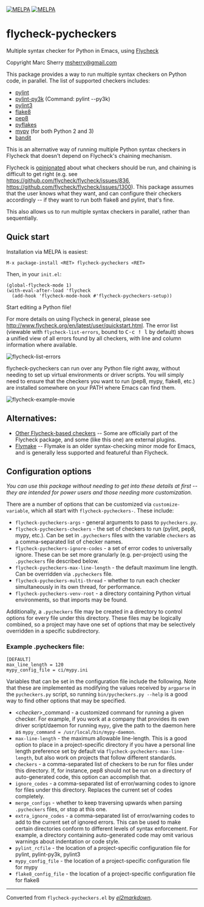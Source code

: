 [![MELPA](https://melpa.org/packages/flycheck-pycheckers-badge.svg)](https://melpa.org/#/flycheck-pycheckers)
[![MELPA](https://stable.melpa.org/packages/flycheck-pycheckers-badge.svg)](https://stable.melpa.org/#/flycheck-pycheckers)

# flycheck-pycheckers
Multiple syntax checker for Python in Emacs, using
[Flycheck](http://www.flycheck.org)

Copyright Marc Sherry <msherry@gmail.com>

This package provides a way to run multiple syntax checkers on Python code,
in parallel.  The list of supported checkers includes:

- [pylint](https://www.pylint.org/)
- [pylint-py3k](https://www.pylint.org/) (Command: pylint --py3k)
- [pylint3](https://www.pylint.org/)
- [flake8](http://flake8.pycqa.org/)
- [pep8](https://www.python.org/dev/peps/pep-0008/)
- [pyflakes](https://github.com/PyCQA/pyflakes)
- [mypy](http://mypy-lang.org/) (for both Python 2 and 3)
- [bandit](https://github.com/PyCQA/bandit)

This is an alternative way of running multiple Python syntax checkers in
Flycheck that doesn't depend on Flycheck's chaining mechanism.

Flycheck is [opinionated](https://github.com/flycheck/flycheck/issues/185)
about what checkers should be run, and chaining is difficult to get right
(e.g. see https://github.com/flycheck/flycheck/issues/836,
https://github.com/flycheck/flycheck/issues/1300).  This package assumes that
the user knows what they want, and can configure their checkers accordingly --
if they want to run both flake8 and pylint, that's fine.

This also allows us to run multiple syntax checkers in parallel, rather than
sequentially.

## Quick start

Installation via MELPA is easiest:

```elisp
M-x package-install <RET> flycheck-pycheckers <RET>
```

Then, in your `init.el`:

```elisp
(global-flycheck-mode 1)
(with-eval-after-load 'flycheck
  (add-hook 'flycheck-mode-hook #'flycheck-pycheckers-setup))
```

Start editing a Python file!

For more details on using Flycheck in general, please see
http://www.flycheck.org/en/latest/user/quickstart.html.  The error list
(viewable with `flycheck-list-errors`, bound to <kbd>C-c ! l</kbd> by default) shows
a unified view of all errors found by all checkers, with line and column
information where available.

![flycheck-list-errors](docs/flycheck-list-errors.png "flycheck-list-errors")

flycheck-pycheckers can run over any Python file right away, without needing to
set up virtual environments or driver scripts.  You will simply need to ensure
that the checkers you want to run (pep8, mypy, flake8, etc.) are installed
somewhere on your PATH where Emacs can find them.

![flycheck-example-movie](docs/flycheck-example-movie.gif "flycheck-example-movie")

## Alternatives:

* [Other Flycheck-based
  checkers](http://www.flycheck.org/en/latest/languages.html#python) -- Some
  are officially part of the Flycheck package, and some (like this one) are
  external plugins.
* [Flymake](https://www.emacswiki.org/emacs/FlyMake) -- Flymake is an older
  syntax-checking minor mode for Emacs, and is generally less supported and
  featureful than Flycheck.

## Configuration options

_You can use this package without needing to get into these details at first
-- they are intended for power users and those needing more customization._

There are a number of options that can be customized via
`customize-variable`, which all start with `flycheck-pycheckers-`.  These
include:

* `flycheck-pycheckers-args` - general arguments to pass to `pycheckers.py`.
* `flycheck-pycheckers-checkers` - the set of checkers to run (pylint, pep8,
   mypy, etc.).  Can be set in `.pycheckers` files with the variable
   `checkers` as a comma-separated list of checker names.
* `flycheck-pycheckers-ignore-codes` - a set of error codes to universally
  ignore.  These can be set more granularly (e.g. per-project) using the
  `.pycheckers` file described below.
* `flycheck-pycheckers-max-line-length` - the default maximum line
  length.  Can be overridden via `.pycheckers` file.
* `flycheck-pycheckers-multi-thread` - whether to run each checker
  simultaneously in its own thread, for performance.
* `flycheck-pycheckers-venv-root` - a directory containing Python virtual
  environments, so that imports may be found.

Additionally, a `.pycheckers` file may be created in a directory to control
options for every file under this directory.  These files may be logically
combined, so a project may have one set of options that may be selectively
overridden in a specific subdirectory.

### Example .pycheckers file:

    [DEFAULT]
    max_line_length = 120
    mypy_config_file = ci/mypy.ini

Variables that can be set in the configuration file include the following.
Note that these are implemented as modifying the values received by
`argparse` in the `pycheckers.py` script, so running `bin/pycheckers.py
--help` is a good way to find other options that may be specified.

* <*checker*\>_command - a customized command for running a given checker. For
  example, if you work at a company that provides its own driver script/daemon
  for running `mypy`, give the path to the daemon here as `mypy_command =
  /usr/local/bin/mypy-daemon`.
* `max-line-length` - the maximum allowable line-length.  This is a good
  option to place in a project-specific directory if you have a personal
  line length preference set by default via
  `flycheck-pycheckers-max-line-length`, but also work on projects that
  follow different standards.
* `checkers` - a comma-separated list of checkers to be run for files under
  this directory.  If, for instance, pep8 should not be run on a directory of
  auto-generated code, this option can accomplish that.
* `ignore_codes` - a comma-separated list of error/warning codes to ignore
  for files under this directory.  Replaces the current set of codes
  completely.
* `merge_configs` - whether to keep traversing upwards when parsing
  `.pycheckers` files, or stop at this one.
* `extra_ignore_codes` - a comma-separated list of error/warning codes to
  add to the current set of ignored errors.  This can be used to make
  certain directories conform to different levels of syntax enforcement.
  For example, a directory containing auto-generated code may omit various
  warnings about indentation or code style.
* `pylint_rcfile` - the location of a project-specific configuration file
  for pylint, pylint-py3k, pylint3
* `mypy_config_file` - the location of a project-specific configuration file
  for mypy
* `flake8_config_file` - the location of a project-specific configuration file
  for flake8


---
Converted from `flycheck-pycheckers.el` by [*el2markdown*](https://github.com/Lindydancer/el2markdown).

